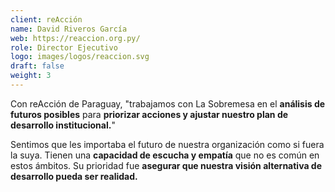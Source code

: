```yaml
---
client: reAcción
name: David Riveros García
web: https://reaccion.org.py/
role: Director Ejecutivo
logo: images/logos/reaccion.svg
draft: false
weight: 3
---
```


Con reAcción de Paraguay, \"trabajamos con La Sobremesa en el **análisis de futuros posibles** para **priorizar acciones y ajustar nuestro plan de desarrollo institucional.**\"

Sentimos que les importaba el futuro de nuestra organización como si fuera la suya. Tienen una **capacidad de escucha y empatía** que no es común en estos ámbitos. Su prioridad fue **asegurar que nuestra visión alternativa de desarrollo pueda ser realidad.**